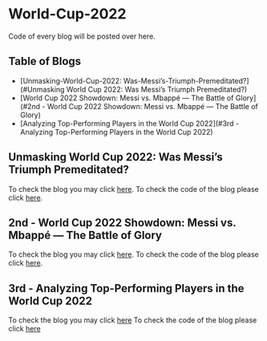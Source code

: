 # World-Cup-2022
Code of every blog will be posted over here.

## Table of Blogs
- [Unmasking-World-Cup-2022: Was-Messi’s-Triumph-Premeditated?](#Unmasking World Cup 2022: Was Messi’s Triumph Premeditated?)
- [World Cup 2022 Showdown: Messi vs. Mbappé — The Battle of Glory](#2nd - World Cup 2022 Showdown: Messi vs. Mbappé — The Battle of Glory)
- [Analyzing Top-Performing Players in the World Cup 2022](#3rd - Analyzing Top-Performing Players in the World Cup 2022)

## Unmasking World Cup 2022: Was Messi’s Triumph Premeditated?
To check the blog you may click [here](https://medium.com/@furkandanisman/unmasking-world-cup-2022-c87e6acd4206). 
To check the code of the blog please click [here](https://github.com/FurkanDanisman/World-Cup-2022/blob/main/Blog_1/Blog_1_Code.R).

## 2nd - World Cup 2022 Showdown: Messi vs. Mbappé — The Battle of Glory
To check the blog you may click [here](https://medium.com/@furkandanisman/world-cup-2022-showdown-messi-vs-mbapp%C3%A9-the-battle-of-glory-6ebbbb80c640). 
To check the code of the blog please click [here](https://github.com/FurkanDanisman/World-Cup-2022/blob/main/Blog_2/Blog_2_Code.R).

## 3rd - Analyzing Top-Performing Players in the World Cup 2022
To check the blog you may click [here](https://medium.com/@furkandanisman/analyzing-top-performing-players-in-the-world-cup-2022-980476e3a963)
To check the code of the blog please click [here](https://github.com/FurkanDanisman/World-Cup-2022/blob/main/Blog_3/Blog3)
